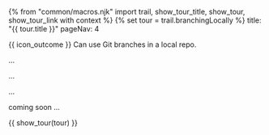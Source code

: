 {% from "common/macros.njk" import trail, show_tour_title, show_tour, show_tour_link with context %}
{% set tour = trail.branchingLocally %}
<frontmatter>
title: "{{ tour.title }}"
pageNav: 4
</frontmatter>

<span id="outcomes">{{ icon_outcome }} Can use Git branches in a local repo.</span>
<span id="title"></span>

<span class="d-none" id="destination">...</span>

<span class="d-none" id="motivation">...</span>

<span class="d-none" id="achievements">...</span>

<span id="next">coming soon ...</span>

<div id="body">

{{ show_tour(tour) }}
</div>

<div id="extras">
</div>